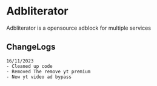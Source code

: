 
# Adbliterator

Adbliterator is a opensource adblock for multiple services



## ChangeLogs

```text
16/11/2023
- Cleaned up code
- Removed The remove yt premium
- New yt video ad bypass
```
